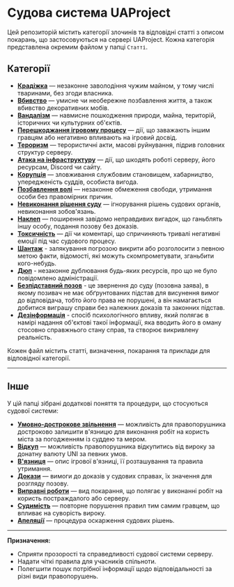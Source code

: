 # Судова система UAProject

Цей репозиторій містить категорії злочинів та відповідні статті з описом покарань, що застосовуються на сервері UAProject. Кожна категорія представлена окремим файлом у папці `Статті`.

## Категорії

- **[Крадіжка](Статті/Крадіжка.md)** — незаконне заволодіння чужим майном, у тому числі тваринами, без згоди власника.
- **[Вбивство](Статті/Вбивство.md)** — умисне чи необережне позбавлення життя, а також вбивство декоративних мобів.
- **[Вандалізм](Статті/Вандалізм.md)** — навмисне пошкодження природи, майна, територій, історичних чи культурних об'єктів.
- **[Перешкоджання ігровому процесу](Статті/Перешкоджання.md)** — дії, що заважають іншим гравцям або негативно впливають на ігровий досвід.
- **[Тероризм](Статті/Тероризм.md)** — терористичні акти, масові руйнування, підрив головних структур серверу.
- **[Атака на інфраструктуру](Статті/Атака%20на%20інфраструктуру.md)** — дії, що шкодять роботі серверу, його ресурсам, Discord чи сайту.
- **[Корупція](Статті/Корупція.md)** — зловживання службовим становищем, хабарництво, упередженість суддів, особиста вигода.
- **[Позбавлення волі](Статті/Позбавлення%20волі.md)** — незаконне обмеження свободи, утримання особи без правомірних причин.
- **[Невиконання рішення суду](Статті/Невиконання%20рішення%20суду.md)** — ігнорування рішень судових органів, невиконання зобов'язань.
- **[Наклеп](Статті/Наклеп.md)** — поширення завідомо неправдивих вигадок, що ганьблять іншу особу, подання позову без доказів.
- **[Токсичність](Статті/Токсичність.md)** — дії чи коментарі, що спричиняють тривалі негативні емоції під час судового процесу.
- **[Шантаж](Статті/Шантаж.md)** - залякування погрозою викрити або розголосити з певною метою факти, відомості, які можуть скомпрометувати, зганьбити кого-небудь. 
- **[Дюп](Статті/Дюп.md)** - незаконне дублювання будь-яких ресурсів, про що не було повідомлено адміністрації.
- **[Безпідставний позов](Статті/Безпідставний%20позов.md)** - це звернення до суду (позовна заява), в якому позивач не має обґрунтованих підстав для висунення вимог до відповідача, тобто його права не порушені, а він намагається добитися виграшу справи без належних доказів та законних підстав.
- **[Дезінформація](Статті/Дезінформація.md)** - спосіб психологічного впливу, який полягає в намірі надання об'єктові такої інформації, яка вводить його в оману стосовно справжнього стану справ, та створює викривлену реальність.

Кожен файл містить статті, визначення, покарання та приклади для відповідної категорії.

---

## Інше

У цій папці зібрані додаткові поняття та процедури, що стосуються судової системи:

- **[Умовно-дострокове звільнення](Інше/Умовно-дострокове%20звільнення.md)** — можливість для правопорушника достроково залишити в'язницю для виконання робіт на користь міста за погодженням із суддею та мером.
- **[Відкуп](Інше/Відкуп.md)** — можливість правопорушника відкупитись від вироку за донатну валюту UNI за певних умов.
- **[В'язниця](Інше/В'язниця.md)** — опис ігрової в'язниці, її розташування та правила утримання.
- **[Докази](Інше/Докази.md)** — вимоги до доказів у судових справах, їх значення для розгляду позову.
- **[Виправні роботи](Інше/Виправні%20роботи.md)** — вид покарання, що полягає у виконанні робіт на користь постраждалого або серверу.
- **[Судимість](Інше/Судимість.md)** — повторне порушення правил тим самим гравцем, що впливає на суворість вироку.
- **[Апеляції](Інше/Апеляції.md)** — процедура оскарження судових рішень.

---

**Призначення:**

- Сприяти прозорості та справедливості судової системи серверу.
- Надати чіткі правила для учасників спільноти.
- Полегшити пошук потрібної інформації щодо відповідальності за різні види правопорушень.
